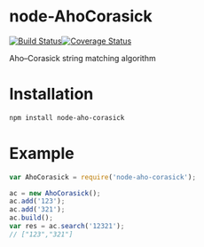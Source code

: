 # node-AhoCorasick
[![Build Status](https://travis-ci.org/luicfer/node-AhoCorasick.svg?branch=master)](https://travis-ci.org/luicfer/node-AhoCorasick)[![Coverage Status](https://coveralls.io/repos/luicfer/node-AhoCorasick/badge.svg)](https://coveralls.io/r/luicfer/node-AhoCorasick)

Aho–Corasick string matching algorithm
# Installation

```bash
npm install node-aho-corasick
```

# Example

```js
var AhoCorasick = require('node-aho-corasick');

ac = new AhoCorasick();
ac.add('123');
ac.add('321');
ac.build();
var res = ac.search('12321');
// ["123","321"]

```

